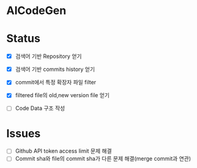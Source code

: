 # AICodeGen

# Status
- [X] 검색어 기반 Repository 얻기
- [X] 검색어 기반 commits history 얻기
- [X] commit에서 특정 확장자 파일 filter
- [X] filtered file의 old,new version file 얻기
- [ ] Code Data 구조 작성


# Issues
- [ ] Github API token access limit 문제 해결
- [ ] Commit sha와 file의 commit sha가 다른 문제 해결(merge commit과 연관)